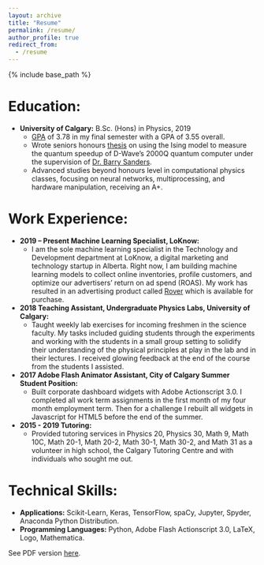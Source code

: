 ```yaml
---
layout: archive
title: "Resume"
permalink: /resume/
author_profile: true
redirect_from:
  - /resume
---
```


{% include base_path %}

Education:
==========

* <b>University of Calgary:</b> B.Sc. (Hons) in Physics, 2019
    * [GPA](http://nolanthenerd.github.io/files/transcript.pdf) of 3.78 in my final semester with a GPA of 3.55 overall.
    * Wrote seniors honours [thesis](http://nolanthenerd.github.io/files/phys598_thesis.pdf) on using the Ising model to measure the quantum speedup of D-Wave’s 2000Q quantum computer under the supervision of [Dr. Barry Sanders](https://iqst.ca/people/peoplepage.php?id=4).
    * Advanced studies beyond honours level in computational physics classes, focusing on neural networks, multiprocessing, and hardware manipulation, receiving an A+.

Work Experience:
================

* <b>2019 – Present Machine Learning Specialist, LoKnow:</b>
    * I am the sole machine learning specialist in the Technology and Development department at LoKnow, a digital marketing and technology startup in Alberta. Right now, I am building machine learning models to collect online inventories, profile customers, and optimize our advertisers’ return on ad spend (ROAS). My work has resulted in an advertising product called [Rover](https://loknow.com/platforms/rover/) which is available for purchase.
* <b>2018 Teaching Assistant, Undergraduate Physics Labs, University of Calgary:</b>
    * Taught weekly lab exercises for incoming freshmen in the science faculty. My tasks included guiding students through the experiments and working with the students in a small group setting to solidify their understanding of the physical principles at play in the lab and in their lectures. I received glowing feedback at the end of the course from the students I assisted.
* <b>2017 Adobe Flash Animator Assistant, City of Calgary Summer Student Position:</b>
    * Built corporate dashboard widgets with Adobe Actionscript 3.0. I completed all work term assignments in the first month of my four month employment term. Then for a challenge I rebuilt all widgets in Javascript for HTML5 before the end of the summer.
* <b>2015 - 2019 Tutoring:</b>
    * Provided tutoring services in Physics 20, Physics 30, Math 9, Math 10C, Math 20-1, Math 20-2, Math 30-1, Math 30-2, and Math 31 as a volunteer in high school, the Calgary Tutoring Centre and with individuals who sought me out.

Technical Skills:
=================

* <b>Applications:</b> Scikit-Learn, Keras, TensorFlow, spaCy, Jupyter, Spyder, Anaconda Python Distribution.
* <b>Programming Languages:</b> Python, Adobe Flash Actionscript 3.0, LaTeX, Logo, Mathematica.

See PDF version [here](http://nolanthenerd.github.io/files/resume.pdf).